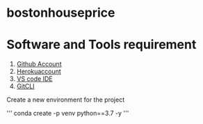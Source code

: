 # bostonhouseprice
# Software and Tools requirement 

1. [Github Account](https://github.com)
2. [Herokuaccount](https://heroku.com)
3. [VS code IDE](https://code.visualstudio.com/)
4. [GitCLI](https://git-scm.com/docs/gitcli)


Create a new environment for the project

'''
conda create -p venv python==3.7 -y
'''